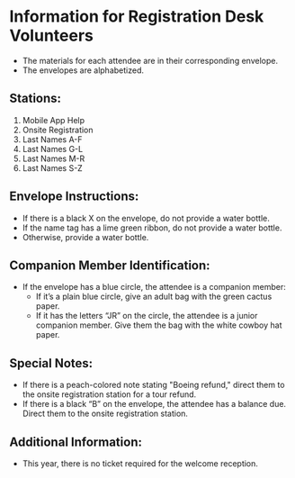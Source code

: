 # Information for Registration Desk Volunteers

- The materials for each attendee are in their corresponding envelope.
- The envelopes are alphabetized.

## Stations:
1. Mobile App Help
2. Onsite Registration
3. Last Names A-F
4. Last Names G-L
5. Last Names M-R
6. Last Names S-Z

## Envelope Instructions:
- If there is a black X on the envelope, do not provide a water bottle.
- If the name tag has a lime green ribbon, do not provide a water bottle.
- Otherwise, provide a water bottle.

## Companion Member Identification:
- If the envelope has a blue circle, the attendee is a companion member:
  - If it’s a plain blue circle, give an adult bag with the green cactus paper.
  - If it has the letters “JR” on the circle, the attendee is a junior companion member. Give them the bag with the white cowboy hat paper.

## Special Notes:
- If there is a peach-colored note stating "Boeing refund," direct them to the onsite registration station for a tour refund.
- If there is a black “B” on the envelope, the attendee has a balance due. Direct them to the onsite registration station.

## Additional Information:
- This year, there is no ticket required for the welcome reception.
